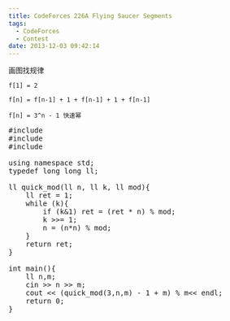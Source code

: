 ```yaml
---
title: CodeForces 226A Flying Saucer Segments
tags:
  - CodeForces
  - Contest
date: 2013-12-03 09:42:14
---
```


画图找规律

	f[1] = 2

	f[n] = f[n-1] + 1 + f[n-1] + 1 + f[n-1]

	f[n] = 3^n - 1 快速幂

<pre class="brush:cpp">
#include <iostream>
#include <cmath>
#include <cstdio>

using namespace std;
typedef long long ll;

ll quick_mod(ll n, ll k, ll mod){
	ll ret = 1;
	while (k){
		if (k&1) ret = (ret * n) % mod;
		k >>= 1;
		n = (n*n) % mod;
	}
	return ret;
}

int main(){
	ll n,m;
	cin >> n >> m;
	cout << (quick_mod(3,n,m) - 1 + m) % m<< endl;
 	return 0;
}</pre>

	 

	 